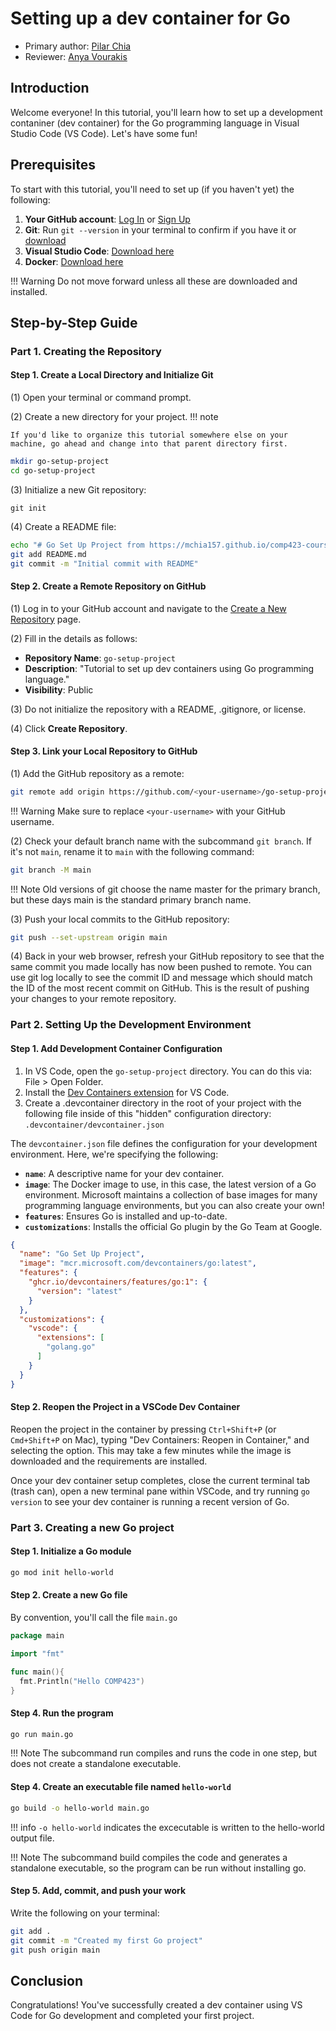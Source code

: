 # Setting up a dev container for Go

* Primary author: [Pilar Chia](https://github.com/mchia157)
* Reviewer: [Anya Vourakis](https://github.com/v-anya)

## Introduction
Welcome everyone! In this tutorial, you'll learn how to set up a development contaniner (dev container) for the Go programming language in Visual Studio Code (VS Code). Let's have some fun!

## Prerequisites 
To start with this tutorial, you'll need to set up (if you haven't yet) the following:

1. **Your GitHub account**: [Log In](https://github.com/login) or [Sign Up](https://github.com/signup?ref_cta=Sign+up&ref_loc=header+logged+out&ref_page=%2F&source=header-home)
2. **Git**: Run `git --version` in your terminal to confirm if you have it or [download](https://git-scm.com/book/en/v2/Getting-Started-Installing-Git)
3. **Visual Studio Code**: [Download here](https://code.visualstudio.com/)
4. **Docker**: [Download here](https://www.docker.com/products/docker-desktop/)

!!! Warning 
    Do not move forward unless all these are downloaded and installed. 

## Step-by-Step Guide

### Part 1. Creating the Repository
#### Step 1. Create a Local Directory and Initialize Git

(1) Open your terminal or command prompt.

(2) Create a new directory for your project. 
!!! note

    If you'd like to organize this tutorial somewhere else on your machine, go ahead and change into that parent directory first.

    
```bash
mkdir go-setup-project
cd go-setup-project
```

(3) Initialize a new Git repository:

`git init`

(4) Create a README file:

```bash
echo "# Go Set Up Project from https://mchia157.github.io/comp423-course-notes/tutorials/go-setup/" > README.md
git add README.md
git commit -m "Initial commit with README"
```
#### Step 2. Create a Remote Repository on GitHub
(1) Log in to your GitHub account and navigate to the [Create a New Repository](https://github.com/new) page.

(2) Fill in the details as follows:

* __Repository Name__: `go-setup-project`
* __Description__: "Tutorial to set up dev containers using Go programming language."
* __Visibility__: Public

(3) Do not initialize the repository with a README, .gitignore, or license.

(4) Click **Create Repository**.
#### Step 3. Link your Local Repository to GitHub
(1) Add the GitHub repository as a remote:

```bash
git remote add origin https://github.com/<your-username>/go-setup-project.git
```
!!! Warning
    Make sure to replace `<your-username>` with your GitHub username.

(2) Check your default branch name with the subcommand `git branch`. If it's not `main`, rename it to `main` with the following command:
```bash
git branch -M main
```
!!! Note
    Old versions of git choose the name master for the primary branch, but these days main is the standard primary branch name.

(3) Push your local commits to the GitHub repository:

```bash
git push --set-upstream origin main
```

(4) Back in your web browser, refresh your GitHub repository to see that the same commit you made locally has now been pushed to remote. You can use git log locally to see the commit ID and message which should match the ID of the most recent commit on GitHub. This is the result of pushing your changes to your remote repository.

### Part 2. Setting Up the Development Environment
#### Step 1. Add Development Container Configuration

1. In VS Code, open the `go-setup-project` directory. You can do this via: File > Open Folder.
2. Install the [Dev Containers extension](https://marketplace.visualstudio.com/items?itemName=ms-vscode-remote.remote-containers) for VS Code.
3. Create a .devcontainer directory in the root of your project with the following file inside of this "hidden" configuration directory:
`.devcontainer/devcontainer.json`

The `devcontainer.json` file defines the configuration for your development environment. Here, we're specifying the following:

* **`name`**: A descriptive name for your dev container.
* **`image`**: The Docker image to use, in this case, the latest version of a Go environment. Microsoft maintains a collection of base images for many programming language environments, but you can also create your own!
* **`features`**: Ensures Go is installed and up-to-date.
* **`customizations`**: Installs the official Go plugin by the Go Team at Google.
```json title=".devcontainer/devcontainer.json"
{
  "name": "Go Set Up Project",
  "image": "mcr.microsoft.com/devcontainers/go:latest",
  "features": {
    "ghcr.io/devcontainers/features/go:1": {
      "version": "latest"
    }
  },
  "customizations": {
    "vscode": {
      "extensions": [
        "golang.go"
      ]
    }
  }
}
```
#### Step 2. Reopen the Project in a VSCode Dev Container
Reopen the project in the container by pressing `Ctrl+Shift+P` (or `Cmd+Shift+P` on Mac), typing "Dev Containers: Reopen in Container," and selecting the option. This may take a few minutes while the image is downloaded and the requirements are installed.

Once your dev container setup completes, close the current terminal tab (trash can), open a new terminal pane within VSCode, and try running `go version` to see your dev container is running a recent version of Go.

### Part 3. Creating a new Go project
#### Step 1. Initialize a Go module

```bash
go mod init hello-world
```

#### Step 2. Create a new Go file 
By convention, you'll call the file `main.go`

``` go title="main.go"
package main

import "fmt"

func main(){
  fmt.Println("Hello COMP423")
}
```

#### Step 4. Run the program 

``` bash
go run main.go
```

!!! Note
    The subcommand run compiles and runs the code in one step, but does not create a standalone executable.

#### Step 4. Create an executable file named `hello-world`

``` bash
go build -o hello-world main.go
```
!!! info
    `-o hello-world` indicates the excecutable is written to the hello-world output file.

!!! Note
    The subcommand build compiles the code and generates a standalone executable, so the program can be run without installing go.

#### Step 5. Add, commit, and push your work

Write the following on your terminal:

``` bash
git add .
git commit -m "Created my first Go project"
git push origin main
```

## Conclusion
Congratulations! You've successfully created a dev container using VS Code for Go development and completed your first project.
